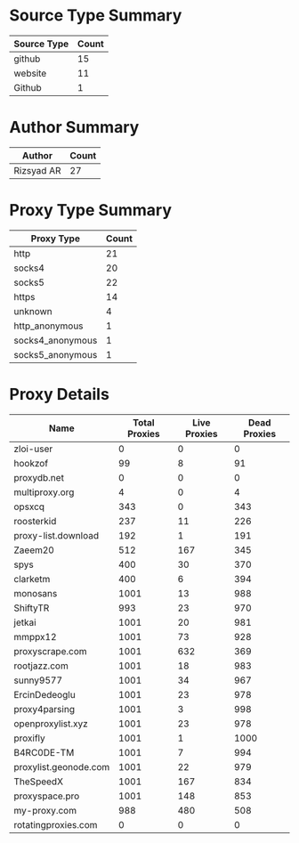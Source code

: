 # Source Type Summary

| Source Type | Count |
|-------------|-------|
| github | 15 |
| website | 11 |
| Github | 1 |


# Author Summary

| Author | Count |
|--------|-------|
| Rizsyad AR | 27 |


# Proxy Type Summary

| Proxy Type | Count |
|------------|-------|
| http | 21 |
| socks4 | 20 |
| socks5 | 22 |
| https | 14 |
| unknown | 4 |
| http_anonymous | 1 |
| socks4_anonymous | 1 |
| socks5_anonymous | 1 |


# Proxy Details

| Name | Total Proxies | Live Proxies | Dead Proxies |
|------|---------------|--------------|---------------|
| zloi-user | 0 | 0 | 0 |
| hookzof | 99 | 8 | 91 |
| proxydb.net | 0 | 0 | 0 |
| multiproxy.org | 4 | 0 | 4 |
| opsxcq | 343 | 0 | 343 |
| roosterkid | 237 | 11 | 226 |
| proxy-list.download | 192 | 1 | 191 |
| Zaeem20 | 512 | 167 | 345 |
| spys | 400 | 30 | 370 |
| clarketm | 400 | 6 | 394 |
| monosans | 1001 | 13 | 988 |
| ShiftyTR | 993 | 23 | 970 |
| jetkai | 1001 | 20 | 981 |
| mmppx12 | 1001 | 73 | 928 |
| proxyscrape.com | 1001 | 632 | 369 |
| rootjazz.com | 1001 | 18 | 983 |
| sunny9577 | 1001 | 34 | 967 |
| ErcinDedeoglu | 1001 | 23 | 978 |
| proxy4parsing | 1001 | 3 | 998 |
| openproxylist.xyz | 1001 | 23 | 978 |
| proxifly | 1001 | 1 | 1000 |
| B4RC0DE-TM | 1001 | 7 | 994 |
| proxylist.geonode.com | 1001 | 22 | 979 |
| TheSpeedX | 1001 | 167 | 834 |
| proxyspace.pro | 1001 | 148 | 853 |
| my-proxy.com | 988 | 480 | 508 |
| rotatingproxies.com | 0 | 0 | 0 |
